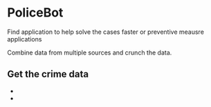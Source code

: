 # PoliceBot

Find application to help solve the cases faster or preventive meausre applications

Combine data from multiple sources and crunch the data.

Get the crime data
-
-
-